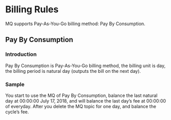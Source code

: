 # Billing Rules
MQ supports Pay-As-You-Go billing method: Pay By Consumption.
## Pay By Consumption
### Introduction
Pay By Consumption is Pay-As-You-Go billing method, the billing unit is day, the billing period is natural day (outputs the bill on the next day). 
### Sample
You start to use the MQ of Pay By Consumption, balance the last natural day at 00:00:00 July 17, 2018, and will balance the last day’s fee at 00:00:00 of everyday. After you delete the MQ topic for one day, and balance the cycle’s fee.

